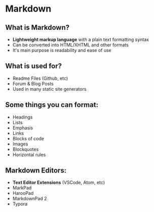 # Markdown

## What is Markdown?

- **Lightweight markup language** with a plain text formatting syntax
- Can be converted into HTML/XHTML and other formats
- It's main purpose is readability and ease of use

## What is used for?

- Readme Files (Github, etc)
- Forum & Blog Posts
- Used in many static site generators

## Some things you can format:

- Headings
- Lists
- Emphasis
- Links
- Blocks of code
- Images
- Blockquotes
- Horizontal rules

## Markdown Editors:

- **Text Editor Extensions** (VSCode, Atom, etc)
- MarkPad
- HarooPad
- MarkdownPad 2
- Typora
